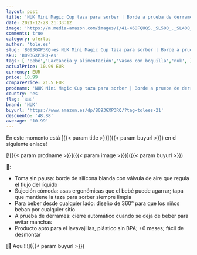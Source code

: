 ```yaml
---
layout: post
title: 'NUK Mini Magic Cup taza para sorber | Borde a prueba de derrames de 360° | +6 meses | Asas para facilitar la sujeción | Sin BPA | 160 ml | 2 unidades | Azul'
date: 2021-12-28 21:33:12
image: 'https://m.media-amazon.com/images/I/41-46OFQUQS._SL500_._SL400_.jpg'
comments: true
category: ofertas
author: 'tole.es'
slug: 'B093GXP3RQ-es NUK Mini Magic Cup taza para sorber | Borde a prueba de...'
sku: 'B093GXP3RQ-es'
tags: [ 'Bebé','Lactancia y alimentación','Vasos con boquilla','nuk', ]
actualPrice: 10.99 EUR
currency: EUR
price: 10.99
comparePrice: 21.5 EUR
prodname: 'NUK Mini Magic Cup taza para sorber | Borde a prueba de derrames de 360° | +6 meses | Asas para facilitar la sujeción | Sin BPA | 160 ml | 2 unidades | Azul'
country: 'es'
flag: '🇪🇸'
brand: 'NUK'
buyurl: 'https://www.amazon.es/dp/B093GXP3RQ/?tag=tolees-21'
descuento: '48.88'
average: '10.99'
---
```


En este momento está [{{< param title >}}]({{< param buyurl >}}) en el siguiente enlace!

[![{{< param prodname >}}]({{< param image >}})]({{< param buyurl >}})

🔎:

- Toma sin pausa: borde de silicona blanda con válvula de aire que regula el flujo del líquido
- Sujeción cómoda: asas ergonómicas que el bebé puede agarrar; tapa que mantiene la taza para sorber siempre limpia
- Para beber desde cualquier lado: diseño de 360° para que los niños beban por cualquier sitio
- A prueba de derrames: cierre automático cuando se deja de beber para evitar manchas
- Producto apto para el lavavajillas, plástico sin BPA; +6 meses; fácil de desmontar

[🛒 Aquí!!!]({{< param buyurl >}})
